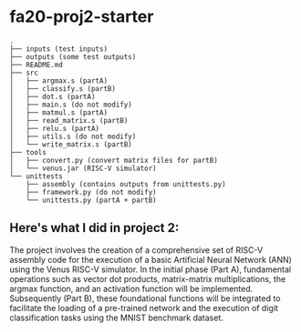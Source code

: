 # fa20-proj2-starter

```
.
├── inputs (test inputs)
├── outputs (some test outputs)
├── README.md
├── src
│   ├── argmax.s (partA)
│   ├── classify.s (partB)
│   ├── dot.s (partA)
│   ├── main.s (do not modify)
│   ├── matmul.s (partA)
│   ├── read_matrix.s (partB)
│   ├── relu.s (partA)
│   ├── utils.s (do not modify)
│   └── write_matrix.s (partB)
├── tools
│   ├── convert.py (convert matrix files for partB)
│   └── venus.jar (RISC-V simulator)
└── unittests
    ├── assembly (contains outputs from unittests.py)
    ├── framework.py (do not modify)
    └── unittests.py (partA + partB)
```


## Here's what I did in project 2:
The project involves the creation of a comprehensive set of RISC-V assembly code for the execution of a basic Artificial Neural Network (ANN) using the Venus RISC-V simulator.
In the initial phase (Part A), fundamental operations such as vector dot products, matrix-matrix multiplications, the argmax function, and an activation function will be implemented. 
Subsequently (Part B), these foundational functions will be integrated to facilitate the loading of a pre-trained network and the execution of digit classification tasks using the MNIST benchmark dataset.





